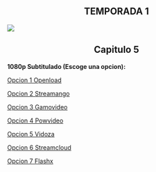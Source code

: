## <div align="center">TEMPORADA 1
<img src="https://image.tmdb.org/t/p/w780/gDkFVFppyGFBgBxRn831e8nP7gu.jpg">

## <div align="center">Capitulo 5</center></div>

<b>1080p Subtitulado (Escoge una opcion):</b>

<a href="https://openload.co/f/K7MThFiLtFg/">Opcion 1 Openload</a>

<a href="https://streamango.com/f/bbbncnlfpsmocprs/">Opcion 2 Streamango</a>

<a href="http://gamovideo.com/yngymyh7rdvj">Opcion 3 Gamovideo</a>

<a href="http://powvideo.net/uwnh1pfhdiz0">Opcion 4 Powvideo</a>

<a href="https://vidoza.net/v6bip5domx69.html">Opcion 5 Vidoza</a>

<a href="http://streamcloud.eu/8kx1gcpzkx47">Opcion 6 Streamcloud</a>

<a href="https://www.flashx.tv/73y2nit6o98z.html">Opcion 7 Flashx</a>
